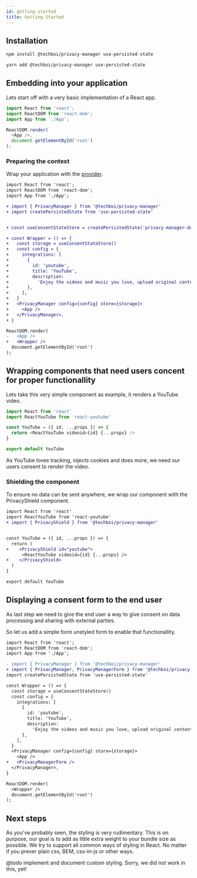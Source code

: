 ```yaml
---
id: getting-started
title: Getting Started
---
```


## Installation

```sh
npm install @techboi/privacy-manager use-persisted-state
```
```sh
yarn add @techboi/privacy-manager use-persisted-state
```

## Embedding into your application

Lets start off with a very basic implementation of a React app.

```js
import React from 'react';
import ReactDOM from 'react-dom';
import App from './App';

ReactDOM.render(
  <App />,
  document.getElementById('root')
);
```

### Preparing the context

Wrap your application with the [<PrivacyManager/> provider](provider.md).


```diff
import React from 'react';
import ReactDOM from 'react-dom';
import App from './App';

+ import { PrivacyManager } from '@techboi/privacy-manager'
+ import createPersistedState from 'use-persisted-state'


+ const useConsentStateStore = createPersistedState('privacy-manager-docs')

+ const Wrapper = () => {
+   const storage = useConsentStateStore()
+   const config = {
+     integrations: [
+       {
+         id: 'youtube',
+         title: 'YouTube',
+         description:
+           'Enjoy the videos and music you love, upload original content, and share it all with friends, family, and the world on YouTube.',
+       },
+     ],
+   }
+   <PrivacyManager config={config} store={storage}>
+     <App />
+   </PrivacyManager>,
+ }

ReactDOM.render(
-   <App />
+   <Wrapper />
  document.getElementById('root')
);
```


## Wrapping components that need users concent for proper functionallity

Lets take this very simple component as example, it renders a YouTube video.

```js
import React from 'react'
import ReactYouTube from 'react-youtube'

const YouTube = ({ id, ...props }) => {
  return <ReactYouTube videoid={id} {...props} />
}

export default YouTube
```

As YouTube loves tracking, injects cookies and does more, we need our users consent to render the video.

### Shielding the component

To ensure no data can be sent anywhere, we wrap our component with the PrivacyShield component.

```diff
import React from 'react'
import ReactYouTube from 'react-youtube'
+ import { PrivacyShield } from '@techboi/privacy-manager'


const YouTube = ({ id, ...props }) => {
  return (
+    <PrivacyShield id="youtube">
      <ReactYouTube videoid={id} {...props} />
+    </PrivacyShield>
  )
}

export default YouTube
```

## Displaying a consent form to the end user

As last step we need to give the end user a way to give consent on data processing and sharing with external parties.

So let us add a simple form unstyled form to enable that functionallity.

```diff
import React from 'react';
import ReactDOM from 'react-dom';
import App from './App';

- import { PrivacyManager } from '@techboi/privacy-manager'
+ import { PrivacyManager, PrivacyManagerForm } from '@techboi/privacy-manager'
import createPersistedState from 'use-persisted-state'

const Wrapper = () => {
  const storage = useConsentStateStore()
  const config = {
    integrations: [
      {
        id: 'youtube',
        title: 'YouTube',
        description:
          'Enjoy the videos and music you love, upload original content, and share it all with friends, family, and the world on YouTube.',
      },
    ],
  }
  <PrivacyManager config={config} store={storage}>
    <App />
+   <PrivacyManagerForm />
  </PrivacyManager>,
}

ReactDOM.render(
  <Wrapper />
  document.getElementById('root')
);
```


## Next steps

As you've probably seen, the styling is very rudimentary. This is on purpose, our goal is to add as little extra weight to your bundle size as possible. We try to support all common ways of styling in React. No matter if you prever plain css, BEM, css-in-js or other ways.

@todo implement and document custom styling. Sorry, we did not work in this, yet!
